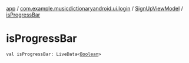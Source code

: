 [app](../../index.md) / [com.example.musicdictionaryandroid.ui.login](../index.md) / [SignUpViewModel](index.md) / [isProgressBar](./is-progress-bar.md)

# isProgressBar

`val isProgressBar: LiveData<`[`Boolean`](https://kotlinlang.org/api/latest/jvm/stdlib/kotlin/-boolean/index.html)`>`